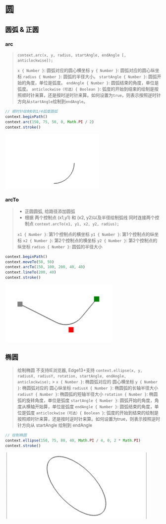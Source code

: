 # 圆

## 圆弧 & 正圆

### arc

> `context.arc(x, y, radius, startAngle, endAngle [, anticlockwise]);`
>
> `x { Number }`: 圆弧对应的圆心横坐标
> `y { Number }`: 圆弧对应的圆心纵坐标
> `radius { Number }`: 圆弧的半径大小。
> `startAngle { Number }`: 圆弧开始的角度，单位是弧度。
> `endAngle { Number }`: 圆弧结束的角度，单位是弧度。
> `anticlockwise（可选）{ Boolean }`: 弧度的开始到结束的绘制是按照顺时针来算，还是按时逆时针来算。如何设置为`true`，则表示按照逆时针方向从`startAngle`绘制到`endAngle`。

```js
// 顺时针绘制0到1/4弧度圆弧
context.beginPath()
context.arc(150, 75, 50, 0, Math.PI / 2)
context.stroke()
```

![](/__assets__/img/2022-02-15-10-04-26.png)

### arcTo

> - 正圆圆弧, 给路径添加圆弧
> - 根据 两个控制点 (x1,y1) 和 (x2, y2)以及半径绘制弧线 同时连接两个控制点
>   `context.arcTo(x1, y1, x2, y2, radius);`
>
> `x1 { Number }`: 第1个控制点的横坐标
> `y1 { Number }`: 第1个控制点的纵坐标
> `x2 { Number }`: 第2个控制点的横坐标
> `y2 { Number }`: 第2个控制点的纵坐标
> `radius { Number }`: 圆弧的半径大小

```js
context.beginPath()
context.moveTo(50, 50)
context.arcTo(150, 100, 200, 40, 40)
context.lineTo(200, 40)
context.stroke()
```

![](/__assets__/img/2022-02-15-10-11-03.png)

## 椭圆

> 绘制椭圆
> 不支持IE浏览器, Edge13+支持
> `context.ellipse(x, y, radiusX, radiusY, rotation, startAngle, endAngle, anticlockwise);` > `x { Number }`: 椭圆弧对应的 圆心横坐标
> `y { Number }`: 椭圆弧对应的 圆心纵坐标
> `radiusX { Number }`: 椭圆弧的长轴半径大小
> `radiusY { Number }`: 椭圆弧的短轴半径大小
> `rotation { Number }`: 椭圆弧的旋转角度，单位是弧度
> `startAngle { Number }`: 圆弧开始的角度，角度从横轴开始算，单位是弧度
> `endAngle { Number }`: 圆弧结束的角度，单位是弧度
> `anticlockwise（可选）{ Boolean }`: 弧度的开始到结束的绘制是按照顺时针来算，还是按时逆时针来算。如何设置为true，则表示按照逆时针方向从 startAngle 绘制到 endAngle

```js
// 绘制椭圆
context.ellipse(150, 75, 80, 40, Math.PI / 4, 0, 2 * Math.PI)
context.stroke()
```

![](/__assets__/img/2022-02-15-14-35-03.png)

